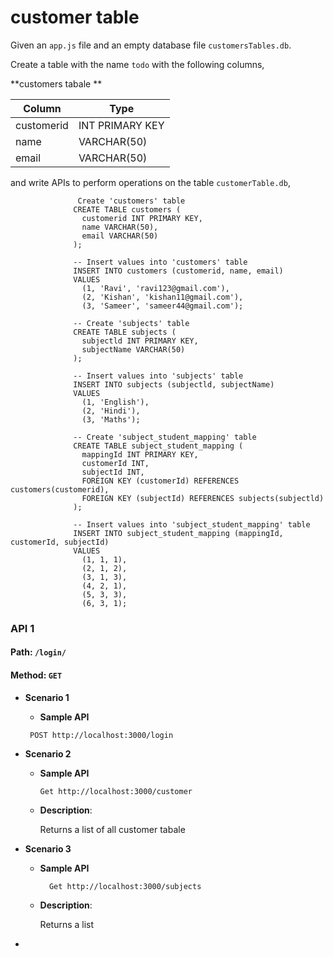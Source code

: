 # customer table 

Given an `app.js` file and an empty database file `customersTables.db`.

Create a table with the name `todo` with the following columns,

**customers tabale **

| Column   | Type            |
| -------- | -------         |
|customerid| INT PRIMARY KEY |
| name     | VARCHAR(50)     |
| email    | VARCHAR(50)     |

and write APIs to perform operations on the table `customerTable.db`,
```
               Create 'customers' table
              CREATE TABLE customers (
                customerid INT PRIMARY KEY,
                name VARCHAR(50),
                email VARCHAR(50)
              );
              
              -- Insert values into 'customers' table
              INSERT INTO customers (customerid, name, email)
              VALUES
                (1, 'Ravi', 'ravi123@gmail.com'),
                (2, 'Kishan', 'kishan11@gmail.com'),
                (3, 'Sameer', 'sameer44@gmail.com');
              
              -- Create 'subjects' table
              CREATE TABLE subjects (
                subjectld INT PRIMARY KEY,
                subjectName VARCHAR(50)
              );
              
              -- Insert values into 'subjects' table
              INSERT INTO subjects (subjectld, subjectName)
              VALUES
                (1, 'English'),
                (2, 'Hindi'),
                (3, 'Maths');
              
              -- Create 'subject_student_mapping' table
              CREATE TABLE subject_student_mapping (
                mappingId INT PRIMARY KEY,
                customerId INT,
                subjectId INT,
                FOREIGN KEY (customerId) REFERENCES customers(customerid),
                FOREIGN KEY (subjectId) REFERENCES subjects(subjectld)
              );
              
              -- Insert values into 'subject_student_mapping' table
              INSERT INTO subject_student_mapping (mappingId, customerId, subjectId)
              VALUES
                (1, 1, 1),
                (2, 1, 2),
                (3, 1, 3),
                (4, 2, 1),
                (5, 3, 3),
                (6, 3, 1);
```



### API 1

#### Path: `/login/`

#### Method: `GET`

- **Scenario 1**

  - **Sample API**
  ```
   POST http://localhost:3000/login
    ```

- **Scenario 2**

  - **Sample API**
    ```
    Get http://localhost:3000/customer
    ```
  - **Description**:

    Returns a list of all customer tabale


- **Scenario 3**

  - **Sample API**
    ```
      Get http://localhost:3000/subjects
    ```
  - **Description**:

    Returns a list


- 
